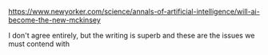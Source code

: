 https://www.newyorker.com/science/annals-of-artificial-intelligence/will-ai-become-the-new-mckinsey

I don't agree entirely, but the writing is superb and these are the issues we must contend with
